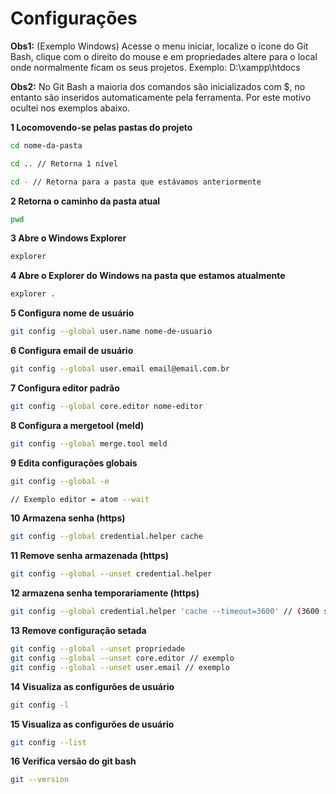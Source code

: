# Configurações

**Obs1:** (Exemplo Windows) Acesse o menu iniciar, localize o ícone do Git Bash, clique com o direito do mouse e em propriedades altere para o local onde normalmente ficam os seus projetos. Exemplo: D:\xampp\htdocs

**Obs2:** No Git Bash a maioria dos comandos são inicializados com $, no entanto são inseridos automaticamente pela ferramenta. Por este motivo ocultei nos exemplos abaixo.


**1 Locomovendo-se pelas pastas do projeto**
```bash
cd nome-da-pasta

cd .. // Retorna 1 nível

cd - // Retorna para a pasta que estávamos anteriormente
```

**2 Retorna o caminho da pasta atual**
```bash
pwd
```

**3 Abre o Windows Explorer**
```bash
explorer
```

**4 Abre o Explorer do Windows na pasta que estamos atualmente**
```bash
explorer .
```

**5 Configura nome de usuário**
```bash
git config --global user.name nome-de-usuario
```

**6 Configura email de usuário**
```bash
git config --global user.email email@email.com.br
```

**7 Configura editor padrão**
```bash
git config --global core.editor nome-editor
```

**8 Configura a mergetool (meld)**
```bash
git config --global merge.tool meld
```

**9 Edita configurações globais**
```bash
git config --global -e

// Exemplo editor = atom --wait
```

**10 Armazena senha (https)**
```bash
git config --global credential.helper cache
```

**11 Remove senha armazenada (https)**
```bash
git config --global --unset credential.helper
```

**12 armazena senha temporariamente (https)**
```bash
git config --global credential.helper 'cache --timeout=3600' // (3600 segundos = 1 hora)
```

**13 Remove configuração setada**
```bash
git config --global --unset propriedade
git config --global --unset core.editor // exemplo
git config --global --unset user.email // exemplo
```

**14 Visualiza as configurões de usuário**
```bash
git config -l
```

**15 Visualiza as configurões de usuário**
```bash
git config --list
```

**16 Verifica versão do git bash**
```bash
git --version
```
